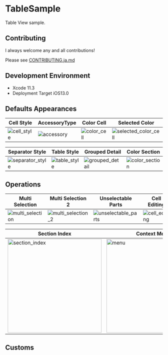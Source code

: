 # TableSample
Table View sample.

## Contributing
I always welcome any and all contributions! 

Please see [CONTRIBUTING.ja.md](https://github.com/adventam10/TableSample/blob/master/CONTRIBUTING.ja.md)

## Development Environment
* Xcode 11.3
* Deployment Target iOS13.0

## Defaults Appearances
| Cell Style | AccessoryType | Color Cell | Selected Color |
| --- | --- | --- | --- |
| ![cell_style](https://user-images.githubusercontent.com/34936885/77146220-e6213f80-6acd-11ea-8c17-d0f6aab8c353.png) | ![accessory](https://user-images.githubusercontent.com/34936885/77324781-9d31eb00-6d5a-11ea-9871-773cca1adb85.png) | ![color_cell](https://user-images.githubusercontent.com/34936885/77146520-90996280-6ace-11ea-9555-31437d8e5aa6.png) | ![selected_color_cell](https://user-images.githubusercontent.com/34936885/77146446-6051c400-6ace-11ea-9cc6-1138112b8ee8.png) |

| Separator Style | Table Style | Grouped Detail | Color Section |
| --- | --- | --- | --- |
| ![separator_style](https://user-images.githubusercontent.com/34936885/77146464-69db2c00-6ace-11ea-860f-1952201852d2.png) | ![table_style](https://user-images.githubusercontent.com/34936885/77146480-7a8ba200-6ace-11ea-9124-4a306b23444d.png) | ![grouped_detail](https://user-images.githubusercontent.com/34936885/77146496-84ada080-6ace-11ea-83ac-2b65dfd31219.png) | ![color_section](https://user-images.githubusercontent.com/34936885/77158295-63f14500-6ae6-11ea-9d47-f03187baff34.png) |

## Operations
| Multi Selection | Multi Selection 2| Unselectable Parts | Cell Editing |
| --- | --- | --- | --- |
| ![multi_selection](https://user-images.githubusercontent.com/34936885/77222594-0c131680-6b98-11ea-9b0d-06b3d6a0b718.png) | ![multi_selection_2](https://user-images.githubusercontent.com/34936885/77543310-dbf6ab00-6eea-11ea-96c1-df66da3069d5.png) | ![unselectable_parts](https://user-images.githubusercontent.com/34936885/77222599-18976f00-6b98-11ea-81b3-f0cfe25c3f93.png) | ![cell_editing](https://user-images.githubusercontent.com/34936885/77222606-25b45e00-6b98-11ea-80f7-031e4d312d36.png) |


| Section Index | Context Menu | Swipe |
| --- | --- | --- |
| <img width="300" alt="section_index" src="https://user-images.githubusercontent.com/34936885/77423970-b480df00-6e13-11ea-9e81-ca3468a31f86.png"> | <img width="300" alt="menu" src="https://user-images.githubusercontent.com/34936885/77222614-3664d400-6b98-11ea-8e88-00c2d49602b0.png"> | <img width="300" alt="swipe" src="https://user-images.githubusercontent.com/34936885/77423948-aaf77700-6e13-11ea-81a1-e040b1bf1f7a.gif"> |

## Customs